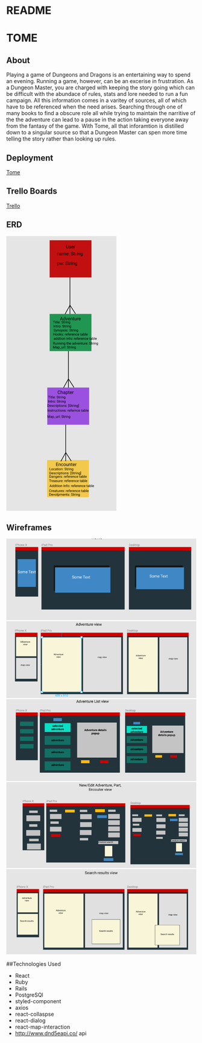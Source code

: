# README

# TOME

## About
Playing a game of Dungeons and Dragons is an entertaining way to spend an evening. Running a game, however, can be an excerise in frustration.
As a Dungeon Master, you are charged with keeping the story going which can be difficult with the abundace of rules, stats and lore needed to run a fun campaign. All this information comes in a varitey of sources, all of which have to be referenced when the need arises. Searching through one of many books to find a obscure role all while trying to maintain the narritive of the the adventure can lead to a pause in the action taking everyone away from the fantasy of the game. With Tome, all that inforamtion is distilled down to a singular source so that a Dungeon Master can spen more time telling the story rather than looking up rules.

## Deployment
[Tome](https://tome-dm.herokuapp.com/)

## Trello Boards
[Trello](https://trello.com/b/TBUmpkNk/project-four)

## ERD
![ERD](https://github.com/JasenABaker/Tome/blob/master/wireframes/Screen%20Shot%202018-03-05%20at%205.56.58%20PM.png)


## Wireframes
![wireframe1](https://github.com/JasenABaker/Tome/blob/master/wireframes/Screen%20Shot%202018-03-04%20at%2010.02.21%20PM.png)
![wireframe2](https://github.com/JasenABaker/Tome/blob/master/wireframes/Screen%20Shot%202018-03-04%20at%2010.02.38%20PM.png)
![wireframe3](https://github.com/JasenABaker/Tome/blob/master/wireframes/Screen%20Shot%202018-03-04%20at%2010.02.46%20PM.png)
![wireframe4](https://github.com/JasenABaker/Tome/blob/master/wireframes/Screen%20Shot%202018-03-04%20at%2010.02.54%20PM.png)
![wireframe5](https://github.com/JasenABaker/Tome/blob/master/wireframes/Screen%20Shot%202018-03-04%20at%2010.03.05%20PM.png)


##Technologies Used
* React
* Ruby
* Rails
* PostgreSQl
* styled-component
* axios
* react-collaspse
* react-dialog
* react-map-interaction
* http://www.dnd5eapi.co/ api
